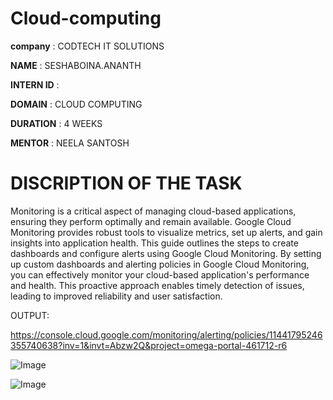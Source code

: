 # Cloud-computing

**company** : CODTECH IT SOLUTIONS

**NAME** : SESHABOINA.ANANTH

**INTERN ID** : 

**DOMAIN** : CLOUD COMPUTING

**DURATION** : 4 WEEKS

**MENTOR** : NEELA SANTOSH

# DISCRIPTION OF THE TASK


Monitoring is a critical aspect of managing cloud-based applications, ensuring they perform optimally and remain available.
Google Cloud Monitoring provides robust tools to visualize metrics, set up alerts, and gain insights into application health.
This guide outlines the steps to create dashboards and configure alerts using Google Cloud Monitoring.
By setting up custom dashboards and alerting policies in Google Cloud Monitoring, you can effectively monitor your cloud-based application's performance and health. 
This proactive approach enables timely detection of issues, leading to improved reliability and user satisfaction.



OUTPUT:

https://console.cloud.google.com/monitoring/alerting/policies/11441795246355740638?inv=1&invt=Abzw2Q&project=omega-portal-461712-r6

![Image](https://github.com/user-attachments/assets/671e6cca-3d06-4ad3-b9a1-60ae3d12692c)

![Image](https://github.com/user-attachments/assets/b8d9f20d-f40e-4b10-a680-a741b0846194)
